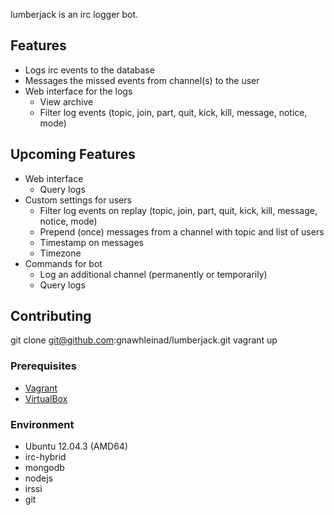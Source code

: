 lumberjack is an irc logger bot.

## Features

- Logs irc events to the database
- Messages the missed events from channel(s) to the user
- Web interface for the logs
  - View archive
  - Filter log events (topic, join, part, quit, kick, kill, message, notice, mode)

## Upcoming Features

- Web interface
  - Query logs
- Custom settings for users
  - Filter log events on replay (topic, join, part, quit, kick, kill, message, notice, mode)
  - Prepend (once) messages from a channel with topic and list of users
  - Timestamp on messages
  - Timezone
- Commands for bot
  - Log an additional channel (permanently or temporarily)
  - Query logs

## Contributing
   git clone git@github.com:gnawhleinad/lumberjack.git
   vagrant up

### Prerequisites
- [Vagrant](http://vagrantup.com/) 
- [VirtualBox](https://www.virtualbox.org/)

### Environment
- Ubuntu 12.04.3 (AMD64)
- irc-hybrid
- mongodb
- nodejs
- irssi
- git
